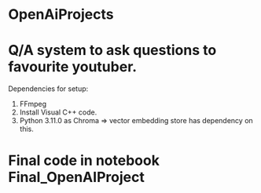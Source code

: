 # OpenAiProjects

# Q/A system to ask questions to favourite youtuber.
  Dependencies for setup:
  1. FFmpeg
  2. Install Visual C++ code.
  3. Python 3.11.0 as Chroma => vector embedding store has dependency on this.

# Final code in notebook Final_OpenAIProject
